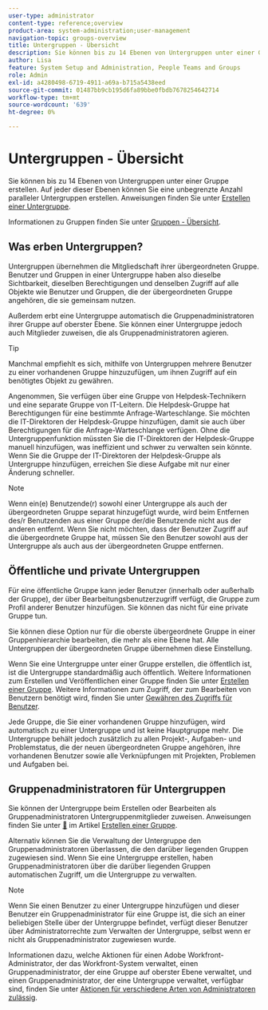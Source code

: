 ```yaml
---
user-type: administrator
content-type: reference;overview
product-area: system-administration;user-management
navigation-topic: groups-overview
title: Untergruppen - Übersicht
description: Sie können bis zu 14 Ebenen von Untergruppen unter einer Gruppe erstellen. Auf jeder dieser Ebenen können Sie eine unbegrenzte Anzahl paralleler Untergruppen erstellen.
author: Lisa
feature: System Setup and Administration, People Teams and Groups
role: Admin
exl-id: a4280498-6719-4911-a69a-b715a5438eed
source-git-commit: 01487bb9cb195d6fa89bbe0fbdb7678254642714
workflow-type: tm+mt
source-wordcount: '639'
ht-degree: 0%

---
```


# Untergruppen - Übersicht

Sie können bis zu 14 Ebenen von Untergruppen unter einer Gruppe erstellen. Auf jeder dieser Ebenen können Sie eine unbegrenzte Anzahl paralleler Untergruppen erstellen. Anweisungen finden Sie unter [Erstellen einer Untergruppe](../../../administration-and-setup/manage-groups/create-and-manage-subgroups/create-a-subgroup.md).

Informationen zu Gruppen finden Sie unter [Gruppen - Übersicht](../../../administration-and-setup/manage-groups/groups-overview/groups.md).

## Was erben Untergruppen?

Untergruppen übernehmen die Mitgliedschaft ihrer übergeordneten Gruppe. Benutzer und Gruppen in einer Untergruppe haben also dieselbe Sichtbarkeit, dieselben Berechtigungen und denselben Zugriff auf alle Objekte wie Benutzer und Gruppen, die der übergeordneten Gruppe angehören, die sie gemeinsam nutzen.

Außerdem erbt eine Untergruppe automatisch die Gruppenadministratoren ihrer Gruppe auf oberster Ebene. Sie können einer Untergruppe jedoch auch Mitglieder zuweisen, die als Gruppenadministratoren agieren.

>[!TIP]
>
>Manchmal empfiehlt es sich, mithilfe von Untergruppen mehrere Benutzer zu einer vorhandenen Gruppe hinzuzufügen, um ihnen Zugriff auf ein benötigtes Objekt zu gewähren.
>
>Angenommen, Sie verfügen über eine Gruppe von Helpdesk-Technikern und eine separate Gruppe von IT-Leitern. Die Helpdesk-Gruppe hat Berechtigungen für eine bestimmte Anfrage-Warteschlange. Sie möchten die IT-Direktoren der Helpdesk-Gruppe hinzufügen, damit sie auch über Berechtigungen für die Anfrage-Warteschlange verfügen. Ohne die Untergruppenfunktion müssten Sie die IT-Direktoren der Helpdesk-Gruppe manuell hinzufügen, was ineffizient und schwer zu verwalten sein könnte. Wenn Sie die Gruppe der IT-Direktoren der Helpdesk-Gruppe als Untergruppe hinzufügen, erreichen Sie diese Aufgabe mit nur einer Änderung schneller.

>[!NOTE]
>
>Wenn ein(e) Benutzende(r) sowohl einer Untergruppe als auch der übergeordneten Gruppe separat hinzugefügt wurde, wird beim Entfernen des/r Benutzenden aus einer Gruppe der/die Benutzende nicht aus der anderen entfernt. Wenn Sie nicht möchten, dass der Benutzer Zugriff auf die übergeordnete Gruppe hat, müssen Sie den Benutzer sowohl aus der Untergruppe als auch aus der übergeordneten Gruppe entfernen.

## Öffentliche und private Untergruppen

Für eine öffentliche Gruppe kann jeder Benutzer (innerhalb oder außerhalb der Gruppe), der über Bearbeitungsbenutzerzugriff verfügt, die Gruppe zum Profil anderer Benutzer hinzufügen. Sie können das nicht für eine private Gruppe tun.

Sie können diese Option nur für die oberste übergeordnete Gruppe in einer Gruppenhierarchie bearbeiten, die mehr als eine Ebene hat. Alle Untergruppen der übergeordneten Gruppe übernehmen diese Einstellung.

Wenn Sie eine Untergruppe unter einer Gruppe erstellen, die öffentlich ist, ist die Untergruppe standardmäßig auch öffentlich. Weitere Informationen zum Erstellen und Veröffentlichen einer Gruppe finden Sie unter [Erstellen einer Gruppe](../../../administration-and-setup/manage-groups/create-and-manage-groups/create-a-group.md). Weitere Informationen zum Zugriff, der zum Bearbeiten von Benutzern benötigt wird, finden Sie unter [Gewähren des Zugriffs für Benutzer](../../../administration-and-setup/add-users/configure-and-grant-access/grant-access-other-users.md).

Jede Gruppe, die Sie einer vorhandenen Gruppe hinzufügen, wird automatisch zu einer Untergruppe und ist keine Hauptgruppe mehr. Die Untergruppe behält jedoch zusätzlich zu allen Projekt-, Aufgaben- und Problemstatus, die der neuen übergeordneten Gruppe angehören, ihre vorhandenen Benutzer sowie alle Verknüpfungen mit Projekten, Problemen und Aufgaben bei.

## Gruppenadministratoren für Untergruppen

<!--
Group Admins of a subgroup can't manage statuses or project preferences of the subgroup YET (Sprint 22/Oct 28, 2020)</p>
-->

Sie können der Untergruppe beim Erstellen oder Bearbeiten als Gruppenadministratoren Untergruppenmitglieder zuweisen. Anweisungen finden Sie unter [&#128279;](../../../administration-and-setup/manage-groups/create-and-manage-groups/create-a-group.md#create) im Artikel [Erstellen einer Gruppe](../../../administration-and-setup/manage-groups/create-and-manage-groups/create-a-group.md).

Alternativ können Sie die Verwaltung der Untergruppe den Gruppenadministratoren überlassen, die den darüber liegenden Gruppen zugewiesen sind. Wenn Sie eine Untergruppe erstellen, haben Gruppenadministratoren über die darüber liegenden Gruppen automatischen Zugriff, um die Untergruppe zu verwalten.

>[!NOTE]
>
>Wenn Sie einen Benutzer zu einer Untergruppe hinzufügen und dieser Benutzer ein Gruppenadministrator für eine Gruppe ist, die sich an einer beliebigen Stelle über der Untergruppe befindet, verfügt dieser Benutzer über Administratorrechte zum Verwalten der Untergruppe, selbst wenn er nicht als Gruppenadministrator zugewiesen wurde.

Informationen dazu, welche Aktionen für einen Adobe Workfront-Administrator, der das Workfront-System verwaltet, einen Gruppenadministrator, der eine Gruppe auf oberster Ebene verwaltet, und einen Gruppenadministrator, der eine Untergruppe verwaltet, verfügbar sind, finden Sie unter [Aktionen für verschiedene Arten von Administratoren zulässig](../../../administration-and-setup/manage-groups/group-roles/group-actions-allowed-different-types-admins.md).
